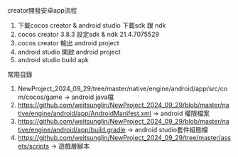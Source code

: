 creator開發安卓app流程
1. 下載cocos creator & android studio 下載sdk 跟 ndk
2. cocos creator 3.8.3 設定sdk   &  ndk  21.4.7075529
3. cocos creator 輸出  android project
4. android studio 開啟 android project
5. android studio build apk

常用目錄
1. NewProject_2024_09_29/tree/master/native/engine/android/app/src/com/cocos/game → android java檔
2. https://github.com/weitsunglin/NewProject_2024_09_29/blob/master/native/engine/android/app/AndroidManifest.xml → android 權限檔案
3. https://github.com/weitsunglin/NewProject_2024_09_29/blob/master/native/engine/android/app/build.gradle → android studio套件組態檔
4. https://github.com/weitsunglin/NewProject_2024_09_29/tree/master/assets/scripts → 遊戲層腳本
